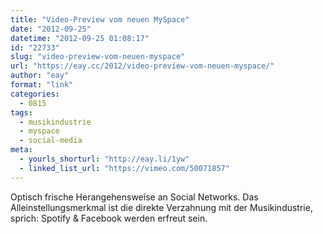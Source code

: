 ```yaml
---
title: "Video-Preview vom neuen MySpace"
date: "2012-09-25"
datetime: "2012-09-25 01:08:17"
id: "22733"
slug: "video-preview-vom-neuen-myspace"
url: "https://eay.cc/2012/video-preview-vom-neuen-myspace/"
author: "eay"
format: "link"
categories:
  - 0815
tags:
  - musikindustrie
  - myspace
  - social-media
meta:
  - yourls_shorturl: "http://eay.li/1yw"
  - linked_list_url: "https://vimeo.com/50071857"
---
```


Optisch frische Herangehensweise an Social Networks. Das Alleinstellungsmerkmal ist die direkte Verzahnung mit der Musikindustrie, sprich: Spotify & Facebook werden erfreut sein.
